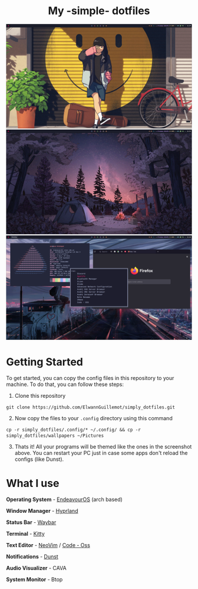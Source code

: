 <h1 style="text-align: center;"> My -simple- dotfiles </h1>

![](https://github.com/ElwannGuillemot/simply_dotfiles/blob/main/media/neutral.png?raw=true)
![](https://github.com/ElwannGuillemot/simply_dotfiles/blob/main/media/neutral-2.png?raw=true)
![](https://github.com/ElwannGuillemot/simply_dotfiles/blob/main/media/neofetch.png?raw=true)

# Getting Started
To get started, you can copy the config files in this repository to your machine. To do that, you can follow these steps:

1. Clone this repository
```
git clone https://github.com/ElwannGuillemot/simply_dotfiles.git
```

2. Now copy the files to your `.config` directory using this command
```
cp -r simply_dotfiles/.config/* ~/.config/ && cp -r simply_dotfiles/wallpapers ~/Pictures
```

3. Thats it! All your programs will be themed like the ones in the screenshot above. You can restart your PC just in case some apps don't reload the configs (like Dunst).

# What I use
**Operating System** - [EndeavourOS](https://endeavouros.com) (arch based)

**Window Manager** - [Hyprland](https://hyprland.org)

**Status Bar** - [Waybar](https://github.com/Alexays/Waybar)

**Terminal** - [Kitty](https://github.com/kovidgoyal/kitty)

**Text Editor** - [NeoVim](https://neovim.io) / [Code - Oss](https://github.com/microsoft/vscode)

**Notifications** - [Dunst](https://dunst-project.org)

**Audio Visualizer** - CAVA

**System Monitor** - Btop